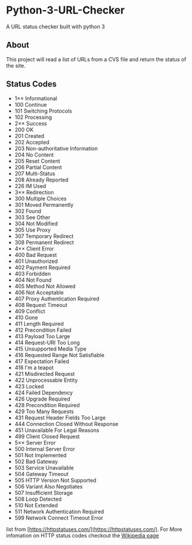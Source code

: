 # Python-3-URL-Checker
A URL status checker built with python 3

<h2>About</h2>
This project will read a list of URLs from a CVS file and return the status of the site.

<h2> Status Codes </h2>
<ul>
<li>1×× Informational</li>
<li>100 Continue</li>
<li>101 Switching Protocols</li>
<li>102 Processing</li>
<li>2×× Success</li>
<li>200 OK</li>
<li>201 Created</li>
<li>202 Accepted</li>
<li>203 Non-authoritative Information</li>
<li>204 No Content</li>
<li>205 Reset Content</li>
<li>206 Partial Content</li>
<li>207 Multi-Status</li>
<li>208 Already Reported</li>
<li>226 IM Used</li>
<li>3×× Redirection</li>
<li>300 Multiple Choices</li>
<li>301 Moved Permanently</li>
<li>302 Found</li>
<li>303 See Other</li>
<li>304 Not Modified</li>
<li>305 Use Proxy</li>
<li>307 Temporary Redirect</li>
<li>308 Permanent Redirect</li>
<li>4×× Client Error</li>
<li>400 Bad Request</li>
<li>401 Unauthorized</li>
<li>402 Payment Required</li>
<li>403 Forbidden</li>
<li>404 Not Found</li>
<li>405 Method Not Allowed</li>
<li>406 Not Acceptable</li>
<li>407 Proxy Authentication Required</li>
<li>408 Request Timeout</li>
<li>409 Conflict</li>
<li>410 Gone</li>
<li>411 Length Required</li>
<li>412 Precondition Failed</li>
<li>413 Payload Too Large</li>
<li>414 Request-URI Too Long</li>
<li>415 Unsupported Media Type</li>
<li>416 Requested Range Not Satisfiable</li>
<li>417 Expectation Failed</li>
<li>418 I'm a teapot</li>
<li>421 Misdirected Request</li>
<li>422 Unprocessable Entity</li>
<li>423 Locked</li>
<li>424 Failed Dependency</li>
<li>426 Upgrade Required</li>
<li>428 Precondition Required</li>
<li>429 Too Many Requests</li>
<li>431 Request Header Fields Too Large</li>
<li>444 Connection Closed Without Response</li>
<li>451 Unavailable For Legal Reasons</li>
<li>499 Client Closed Request</li>
<li>5×× Server Error</li>
<li>500 Internal Server Error</li>
<li>501 Not Implemented</li>
<li>502 Bad Gateway</li>
<li>503 Service Unavailable</li>
<li>504 Gateway Timeout</li>
<li>505 HTTP Version Not Supported</li>
<li>506 Variant Also Negotiates</li>
<li>507 Insufficient Storage</li>
<li>508 Loop Detected</li>
<li>510 Not Extended</li>
<li>511 Network Authentication Required</li>
<li>599 Network Connect Timeout Error</li>
</ul>

list from [https://httpstatuses.com/](https://httpstatuses.com/). For More infomation on HTTP status codes checkout the [Wikipedia page](https://en.wikipedia.org/wiki/List_of_HTTP_status_codes)
